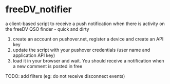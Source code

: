 # freeDV_notifier
a client-based script to receive a push notification when there is activity on the freeDV QSO finder - quick and dirty

1. create an account on pushover.net, register a device and create an API key
2. update the script with your pushover credentials (user name and application API key)
3. load it in your browser and wait. You should receive a notification when a new comment is posted in free 

TODO: add filters (eg: do not receive disconnect events)

